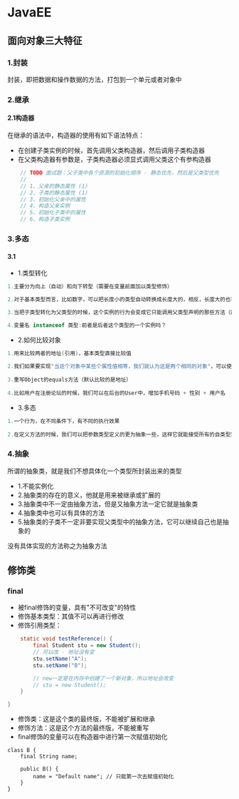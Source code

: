 # JavaEE

## 面向对象三大特征

### 1.封装
封装，即把数据和操作数据的方法，打包到一个单元或者对象中

### 2.继承

#### 2.1构造器

在继承的语法中，构造器的使用有如下语法特点：

- 在创建子类实例的时候，首先调用父类构造器，然后调用子类构造器
- 在父类构造器有参数是，子类构造器必须显式调用父类这个有参构造器

```java
    // TODO 面试题：父子类中各个资源的初始化顺序 - 静态优先，然后是父类型优先
    //
    // 1、父亲的静态属性 (1)
    // 2、子类的静态属性 (1)
    // 3、初始化父亲中的属性
    // 4、构造父亲实例
    // 5、初始化子类中的属性
    // 6、构造子类实例
```



### 3.多态

#### 3.1

- 1.类型转化

```java
1.主要分为向上（自动）和向下转型（需要在变量前面加以类型修饰）

2.对于基本类型而言，比如数字，可以把长度小的类型自动转换成长度大的，相反，长度大的也可以强制类型转化小的

3.当把子类型转化为父类型的时候，这个实例的行为会变成它只能调用父类型声明的那些方法（能做什么看左边的类型，具体怎么做，看右边是什么的实例）

4.变量名 instanceof 类型:前者是后者这个类型的一个实例吗？
```



- 2.如何比较对象

```java
1.用来比较两者的地址(引用)，基本类型直接比较值
    
2.我们如果要实现"当这个对象中某些个属性值相等，我们就认为这是两个相同的对象"，可以使用equals
    
3.重写Object的equals方法（默认比较的是地址）
    
4.比如用户在注册论坛的时候，我们可以在后台的User中，增加手机号码 + 性别 + 用户名
```



- 3.多态

```java
1.一个行为，在不同条件下，有不同的执行效果
    
2.在定义方法的时候，我们可以把参数类型定义的更为抽象一些，这样它就能接受所有的自类型实例，以此来提高程序的兼容性
```









### 4.抽象

所谓的抽象类，就是我们不想具体化一个类型所封装出来的类型



- 1.不能实例化
- 2.抽象类的存在的意义，他就是用来被继承或扩展的
- 3.抽象类中不一定由抽象方法，但是又抽象方法一定它就是抽象类
- 4.抽象类中也可以有具体的方法
- 5.抽象类的子类不一定非要实现父类型中的抽象方法，它可以继续自己也是抽象的

没有具体实现的方法称之为抽象方法

## 修饰类

### final

- 被final修饰的变量，具有"不可改变"的特性
- 修饰基本类型：其值不可以再进行修改
- 修饰引用类型：

```java
    static void testReference() {
        final Student stu = new Student();
        // 可以改 - 地址没有变
        stu.setName("A");
        stu.setName("B");

        // new一定是在内存中创建了一个新对象，所以地址会改变
        // stu = new Student();
    }

}
```

- 修饰类：这是这个类的最终版，不能被扩展和继承
- 修饰方法：这是这个方法的最终版，不能被重写
- final修饰的变量可以在构造器中进行第一次赋值初始化

```
class B {
    final String name;

    public B() {
        name = "Default name"; // 只能第一次去赋值初始化
    }
}
```









## 





